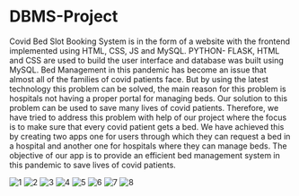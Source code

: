 # DBMS-Project
Covid Bed Slot Booking System is in the form of a website with the frontend implemented using HTML, CSS, JS and MySQL. PYTHON- FLASK, HTML and CSS are used to build the user interface and database was built using MySQL.
Bed Management in this pandemic has become an issue that almost all of the families of covid patients face. But by using the latest technology this problem can be solved, the main reason for this problem is hospitals not having a proper portal for managing beds. Our solution to this problem can be used to save many lives of covid patients. Therefore, we have tried to address this problem with help of our project where the focus is to make sure that every covid patient gets a bed. We have achieved this by creating two apps one for users through which they can request a bed in a hospital and another one for hospitals where they can manage beds.
The objective of our app is to provide an efficient bed management system in this pandemic to save lives of covid patients.


![1](https://user-images.githubusercontent.com/69726955/167254859-f1a55c88-ebb6-42ab-a93d-296fb1b2f94f.png)
![2](https://user-images.githubusercontent.com/69726955/167254861-3f61eee8-93a3-42b9-85f0-45c113bcd626.png)
![3](https://user-images.githubusercontent.com/69726955/167254864-2372f85a-7865-4b72-9616-2482edf62b57.png)
![4](https://user-images.githubusercontent.com/69726955/167254866-6a01effc-9d75-4604-b6ef-c6f7c18b911a.png)
![5](https://user-images.githubusercontent.com/69726955/167254867-1d2e0df4-29d0-47b3-91e4-4afcc328f8a6.png)
![6](https://user-images.githubusercontent.com/69726955/167254868-64c9a58c-d9ee-4f34-8a95-45c346e48783.png)
![7](https://user-images.githubusercontent.com/69726955/167254872-9d7a4695-d1ae-465c-b5ef-24428d09ced1.png)
![8](https://user-images.githubusercontent.com/69726955/167254874-8255faca-80af-409a-9bb8-a33a56313503.png)
